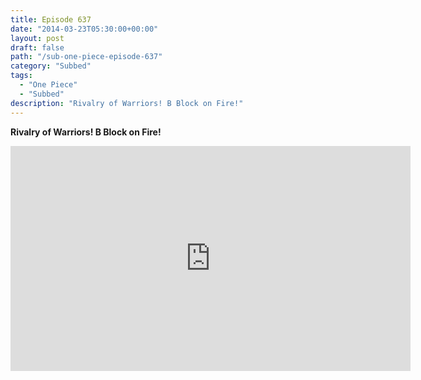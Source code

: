```yaml
---
title: Episode 637
date: "2014-03-23T05:30:00+00:00"
layout: post
draft: false
path: "/sub-one-piece-episode-637"
category: "Subbed"
tags:
  - "One Piece"
  - "Subbed"
description: "Rivalry of Warriors! B Block on Fire!"
---
```


**Rivalry of Warriors! B Block on Fire!**

<iframe width="640" height="360" src="https://www.rapidvideo.com/e/G6FRPG0W5O" frameborder="0" marginwidth=0 marginheight=0 scrolling=no allowfullscreen></iframe>

